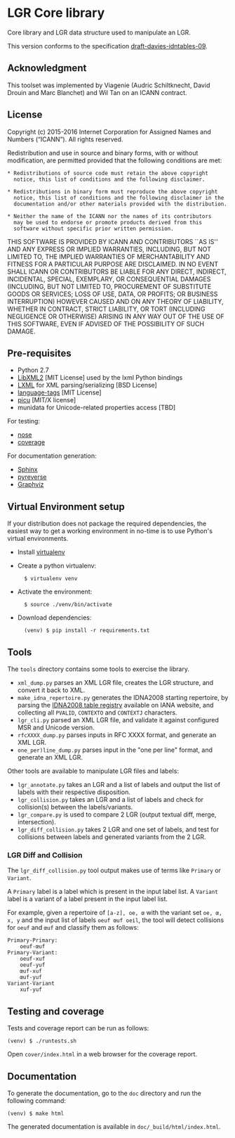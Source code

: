 # LGR Core library

Core library and LGR data structure used to manipulate an LGR.

This version conforms to the specification [draft-davies-idntables-09](https://tools.ietf.org/html/draft-davies-idntables-09).

## Acknowledgment

This toolset was implemented by Viagenie (Audric Schiltknecht, David
Drouin and Marc Blanchet) and Wil Tan on an ICANN contract.

## License

Copyright (c) 2015-2016 Internet Corporation for Assigned Names and
Numbers (“ICANN”). All rights reserved.

Redistribution and use in source and binary forms, with or without
modification, are permitted provided that the following conditions are met:

    * Redistributions of source code must retain the above copyright
      notice, this list of conditions and the following disclaimer.

    * Redistributions in binary form must reproduce the above copyright
      notice, this list of conditions and the following disclaimer in the
      documentation and/or other materials provided with the distribution.

    * Neither the name of the ICANN nor the names of its contributors
      may be used to endorse or promote products derived from this
      software without specific prior written permission.

THIS SOFTWARE IS PROVIDED BY ICANN AND CONTRIBUTORS ``AS IS'' AND ANY
EXPRESS OR IMPLIED WARRANTIES, INCLUDING, BUT NOT LIMITED TO, THE
IMPLIED WARRANTIES OF MERCHANTABILITY AND FITNESS FOR A PARTICULAR
PURPOSE ARE DISCLAIMED. IN NO EVENT SHALL ICANN OR CONTRIBUTORS BE
LIABLE FOR ANY DIRECT, INDIRECT, INCIDENTAL, SPECIAL, EXEMPLARY, OR
CONSEQUENTIAL DAMAGES (INCLUDING, BUT NOT LIMITED TO, PROCUREMENT OF
SUBSTITUTE GOODS OR SERVICES; LOSS OF USE, DATA, OR PROFITS; OR BUSINESS
INTERRUPTION) HOWEVER CAUSED AND ON ANY THEORY OF LIABILITY, WHETHER IN
CONTRACT, STRICT LIABILITY, OR TORT (INCLUDING NEGLIGENCE OR OTHERWISE)
ARISING IN ANY WAY OUT OF THE USE OF THIS SOFTWARE, EVEN IF ADVISED OF
THE POSSIBILITY OF SUCH DAMAGE.

## Pre-requisites

* Python 2.7
* [LibXML2](http://www.xmlsoft.org/) [MIT License] used by the lxml Python bindings
* [LXML](http://lxml.de/) for XML parsing/serializing [BSD License]
* [language-tags](https://github.com/OnroerendErfgoed/language-tags) [MIT License]
* [picu](https://pypi.python.org/pypi/picu) [MIT/X license]
* munidata for Unicode-related properties access [TBD]

For testing:

* [nose](https://nose.readthedocs.org/en/latest/)
* [coverage](http://nedbatchelder.com/code/coverage/)

For documentation generation:

* [Sphinx](http://www.sphinx-doc.org/en/stable/)
* [pyreverse](https://pypi.python.org/pypi/pylint/)
* [Graphviz](http://www.graphviz.org/)


## Virtual Environment setup

If your distribution does not package the required dependencies, the easiest way
to get a working environment in no-time is to use Python's virtual environments.

* Install [virtualenv](https://github.com/pypa/virtualenv)
* Create a python virtualenv:

		$ virtualenv venv

* Activate the environment:

		$ source ./venv/bin/activate

* Download dependencies:

		(venv) $ pip install -r requirements.txt

## Tools

The `tools` directory contains some tools to exercise the library.

* `xml_dump.py` parses an XML LGR file, creates the LGR structure, and convert
  it back to XML.
* `make_idna_repertoire.py` generates the IDNA2008 starting repertoire, by
  parsing the [IDNA2008 table registry](http://www.iana.org/assignments/idna-tables/idna-tables.xhtml)
  available on IANA website, and collecting all `PVALID`, `CONTEXTO` and `CONTEXTJ` characters.
* `lgr_cli.py` parsed an XML LGR file, and validate it against configured MSR
  and Unicode version.
* `rfcXXXX_dump.py` parses inputs in RFC XXXX format, and generate an XML LGR.
* `one_per)line_dump.py` parses input in the "one per line" format, and generate an XML LGR.

Other tools are available to manipulate LGR files and labels:
* `lgr_annotate.py` takes an LGR and a list of labels and output
  the list of labels with their respective disposition.
* `lgr_collision.py` takes an LGR and a list of labels and check
  for collision(s) between the labels/variants.
* `lgr_compare.py` is used to compare 2 LGR (output textual diff, merge, intersection).
* `lgr_diff_collision.py` takes 2 LGR and one set of labels,
  and test for collisions between labels and generated variants from the 2 LGR.

### LGR Diff and Collision

The `lgr_diff_collision.py` tool output makes use of terms like `Primary` or `Variant`.

A `Primary` label is a label which is present in the input label list.
A `Variant` label is a variant of a label present in the input label list.

For example, given a repertoire of `[a-z], oe, œ` with the variant set `oe, œ, x, y`
and the input list of labels `oeuf œuf oeil`, the tool will detect collisions
for `oeuf` and `œuf` and classify them as follows:

    Primary-Primary:
        oeuf-œuf
    Primary-Variant:
        oeuf-xuf
        oeuf-yuf
        œuf-xuf
        œuf-yuf
    Variant-Variant
        xuf-yuf


## Testing and coverage

Tests and coverage report can be run as follows:

	(venv) $ ./runtests.sh

Open `cover/index.html` in a web browser for the coverage report.

## Documentation

To generate the documentation, go to the `doc` directory and run the following command:

    (venv) $ make html

The generated documentation is available in `doc/_build/html/index.html`.
